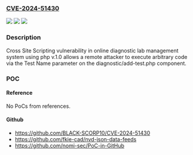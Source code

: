 ### [CVE-2024-51430](https://cve.mitre.org/cgi-bin/cvename.cgi?name=CVE-2024-51430)
![](https://img.shields.io/static/v1?label=Product&message=n%2Fa&color=blue)
![](https://img.shields.io/static/v1?label=Version&message=n%2Fa&color=blue)
![](https://img.shields.io/static/v1?label=Vulnerability&message=n%2Fa&color=brighgreen)

### Description

Cross Site Scripting vulnerability in online diagnostic lab management system using php v.1.0 allows a remote attacker to execute arbitrary code via the Test Name parameter on the diagnostic/add-test.php component.

### POC

#### Reference
No PoCs from references.

#### Github
- https://github.com/BLACK-SCORP10/CVE-2024-51430
- https://github.com/fkie-cad/nvd-json-data-feeds
- https://github.com/nomi-sec/PoC-in-GitHub


